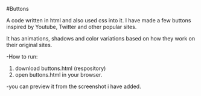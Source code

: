 #Buttons

A code written in html and also used css into it.
I have made a few buttons inspired by Youtube, Twitter and other popular sites.

It has animations, shadows and color variations based on how they work on their original sites.

-How to run:
1. download buttons.html (respository)
2. open buttons.html in your browser.

-you can preview it from the screenshot i have added.
